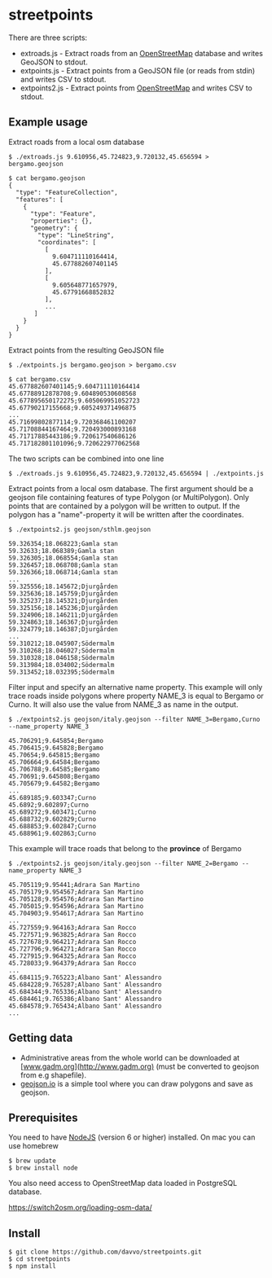 # streetpoints #

There are three scripts:

* extroads.js - Extract roads from an [OpenStreetMap](https://www.openstreetmap.org/) database and writes GeoJSON to stdout.
* extpoints.js - Extract points from a GeoJSON file (or reads from stdin) and writes CSV to stdout.
* extpoints2.js - Extract points from [OpenStreetMap](https://www.openstreetmap.org/) and writes CSV to stdout.

## Example usage ##
Extract roads from a local osm database
```
$ ./extroads.js 9.610956,45.724823,9.720132,45.656594 > bergamo.geojson

$ cat bergamo.geojson
{
  "type": "FeatureCollection",
  "features": [
    {
      "type": "Feature",
      "properties": {},
      "geometry": {
        "type": "LineString",
        "coordinates": [
          [
            9.604711110164414,
            45.677882607401145
          ],
          [
            9.605648771657979,
            45.67791668852832
          ],
          ...
       ]
    }
  }
}
```
Extract points from the resulting GeoJSON file
```
$ ./extpoints.js bergamo.geojson > bergamo.csv

$ cat bergamo.csv
45.677882607401145;9.604711110164414
45.67788912878708;9.604890530608568
45.677895650172275;9.605069951052723
45.67790217155668;9.605249371496875
...
45.71699802877114;9.720368461100207
45.71708844167464;9.720493000893168
45.71717885443186;9.720617540686126
45.717182801101096;9.720622977062568
```
The two scripts can be combined into one line
```
$ ./extroads.js 9.610956,45.724823,9.720132,45.656594 | ./extpoints.js
```

Extract points from a local osm database. The first argument should be a geojson file containing features of type Polygon (or MultiPolygon).
Only points that are contained by a polygon will be written to output. If the polygon has a "name"-property it will be written after the
coordinates.
```
$ ./extpoints2.js geojson/sthlm.geojson

59.326354;18.068223;Gamla stan
59.32633;18.068389;Gamla stan
59.326305;18.068554;Gamla stan
59.326457;18.068708;Gamla stan
59.326366;18.068714;Gamla stan
...
59.325556;18.145672;Djurgården
59.325636;18.145759;Djurgården
59.325237;18.145321;Djurgården
59.325156;18.145236;Djurgården
59.324906;18.146211;Djurgården
59.324863;18.146367;Djurgården
59.324779;18.146387;Djurgården
...
59.310212;18.045907;Södermalm
59.310268;18.046027;Södermalm
59.310328;18.046158;Södermalm
59.313984;18.034002;Södermalm
59.313452;18.032395;Södermalm

```

Filter input and specify an alternative name property. This example will only trace roads inside polygons where property NAME_3 is equal to Bergamo or Curno. It will also use the value from NAME_3 as name in the output.
```
$ ./extpoints2.js geojson/italy.geojson --filter NAME_3=Bergamo,Curno --name_property NAME_3

45.706291;9.645854;Bergamo
45.706415;9.645828;Bergamo
45.70654;9.645815;Bergamo
45.706664;9.64584;Bergamo
45.706788;9.64585;Bergamo
45.70691;9.645808;Bergamo
45.705679;9.64582;Bergamo
...
45.689185;9.603347;Curno
45.6892;9.602897;Curno
45.689272;9.603471;Curno
45.688732;9.602829;Curno
45.688853;9.602847;Curno
45.688961;9.602863;Curno
```

This example will trace roads that belong to the **province** of Bergamo
```
$ ./extpoints2.js geojson/italy.geojson --filter NAME_2=Bergamo --name_property NAME_3

45.705119;9.95441;Adrara San Martino
45.705179;9.954567;Adrara San Martino
45.705128;9.954576;Adrara San Martino
45.705015;9.954596;Adrara San Martino
45.704903;9.954617;Adrara San Martino
...
45.727559;9.964163;Adrara San Rocco
45.727571;9.963825;Adrara San Rocco
45.727678;9.964217;Adrara San Rocco
45.727796;9.964271;Adrara San Rocco
45.727915;9.964325;Adrara San Rocco
45.728033;9.964379;Adrara San Rocco
...
45.684115;9.765223;Albano Sant' Alessandro
45.684228;9.765287;Albano Sant' Alessandro
45.684344;9.765336;Albano Sant' Alessandro
45.684461;9.765386;Albano Sant' Alessandro
45.684578;9.765434;Albano Sant' Alessandro
...
```

## Getting data ##
* Administrative areas from the whole world can be downloaded at [www.gadm.org](http://www.gadm.org) (must be converted to geojson from e.g shapefile).
* [geojson.io](http://geojson.io) is a simple tool where you can draw polygons and save as geojson.

## Prerequisites ##
You need to have [NodeJS](https://nodejs.org/en/) (version 6 or higher) installed. On mac you can use homebrew

```
$ brew update
$ brew install node
```

You also need access to OpenStreetMap data loaded in PostgreSQL database. 

https://switch2osm.org/loading-osm-data/

## Install ##
```
$ git clone https://github.com/davvo/streetpoints.git
$ cd streetpoints
$ npm install
```
